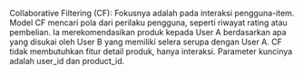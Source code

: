 Collaborative Filtering (CF): Fokusnya adalah pada interaksi pengguna-item. Model CF mencari pola dari perilaku pengguna, seperti riwayat rating atau pembelian. Ia merekomendasikan produk kepada User A berdasarkan apa yang disukai oleh User B yang memiliki selera serupa dengan User A. CF tidak membutuhkan fitur detail produk, hanya interaksi. Parameter kuncinya adalah user_id dan product_id.